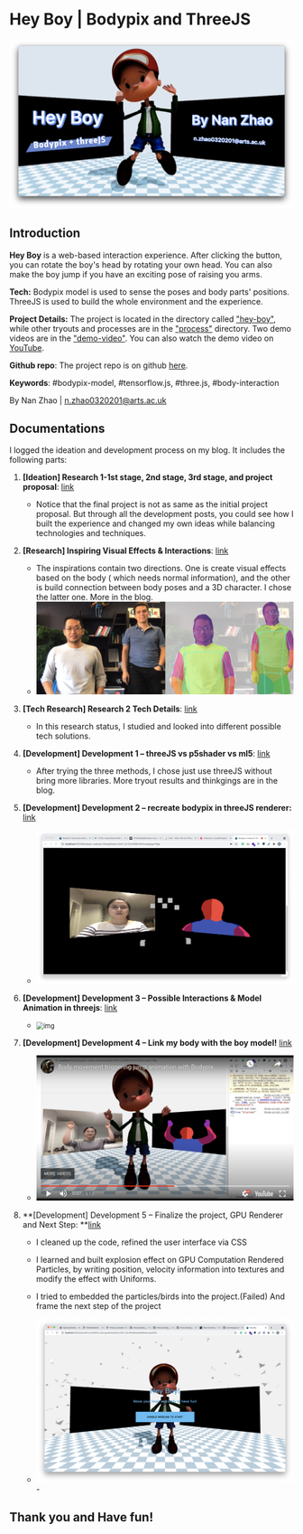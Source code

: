 # Hey Boy | Bodypix and ThreeJS

![hey-boy-title](./README.assets/hey-boy-title.png)

## Introduction

**Hey Boy** is a web-based interaction experience. After clicking the button, you can rotate the boy's head by rotating your own head. You can also make the boy jump if you have an exciting pose of raising you arms. 

**Tech:** Bodypix model is used to sense the poses and body parts' positions. ThreeJS is used to build the whole environment and the experience.

**Project Details:** The project is located in the directory called ["hey-boy"](./hey-boy/), while other tryouts and processes are in the ["process"](./process/) directory. Two demo videos are in the ["demo-video"](./demo-video/). You can also watch the demo video on [YouTube](https://youtu.be/9jDNxHdfbvQ).

**Github repo**: The project repo is on github [here](https://github.com/nannz/CCI-Coding2-FinalProject-HeyBoy).

**Keywords**: #bodypix-model, #tensorflow.js, #three.js, #body-interaction

By Nan Zhao | n.zhao0320201@arts.ac.uk

## Documentations

I logged the ideation and development process on my blog. It includes the following parts:

1. **[Ideation] Research 1-1st stage, 2nd stage, 3rd stage, and project proposal**: [link](https://nanzhaodocumentations.wordpress.com/2021/03/27/coding2-final-progress-research-1/)

   - Notice that the final project is not as same as the initial project proposal. But through all the development posts, you could see how I built the experience and changed my own ideas while balancing technologies and techniques.

2. **[Research] Inspiring Visual Effects & Interactions**: [link](https://nanzhaodocumentations.wordpress.com/2021/03/30/coding2-final-progress-inspiring-visual-effects-interactions/)

   - The inspirations contain two directions. One is create visual effects based on the body ( which needs normal information), and the other is build connection between body poses and a 3D character. I chose the latter one. More in the blog.
   - <img src="./README.assets/two_people_parts-20210416150336411.jpg" alt="Multi-person Segmentation" style="zoom:50%;" />

3. **[Tech Research] Research 2 Tech Details**: [link](https://nanzhaodocumentations.wordpress.com/2021/03/31/coding2-final-progress-research-2-tech-details/)

   - In this research status, I studied and looked into different possible tech solutions.

4. **[Development] Development 1 – threeJS vs p5shader vs ml5**: [link](https://nanzhaodocumentations.wordpress.com/2021/04/02/coding2-final-progress-development-1-threejs-vs-p5shader-vs-ml5/)

   - After trying the three methods, I chose just use threeJS without bring more libraries. More tryout results and thinkgings are in the blog.

5. **[Development] Development 2 – recreate bodypix in threeJS renderer:** [link](https://nanzhaodocumentations.wordpress.com/2021/04/04/coding2-final-progress-development-2-recreate-bodypix-in-threejs-renderer/)

   - <img src="./README.assets/threejs-bodypix-and-meshes.png" alt="img" style="zoom:50%;" />

6. **[Development] Development 3 – Possible Interactions & Model Animation in threejs**: [link](https://nanzhaodocumentations.wordpress.com/2021/04/06/coding2-final-progress-development-3-possible-interactions-model-animation-in-threejs/)

   - <img src="./README.assets/model-interaction.gif" alt="img" style="zoom:80%;" />

7. **[Development] Development 4 – Link my body with the boy model!** [link](https://nanzhaodocumentations.wordpress.com/2021/04/08/coding2-final-progress-development-4-link-my-body-with-the-boy-model/)

   - <img src="./README.assets/dev-4-link-body.png" alt="dev-4-link-body" style="zoom:50%;" />

8. **[Development] Development 5 – Finalize the project, GPU Renderer and Next Step: **[link](https://nanzhaodocumentations.wordpress.com/2021/04/13/coding2-final-progress-development-5-finalize-the-project-gpu-renderer-and-next-step/)

   - I cleaned up the code, refined the user interface via CSS

   - I learned and built explosion effect on GPU Computation Rendered Particles, by writing position, velocity information into textures and modify the effect with Uniforms.

   - I tried to embedded the particles/birds into the project.(Failed) And frame the next step of the project

   - <img src="./README.assets/hey-boy-1.png" alt="img" style="zoom:50%;" />- 

     

## Thank you and Have fun!


